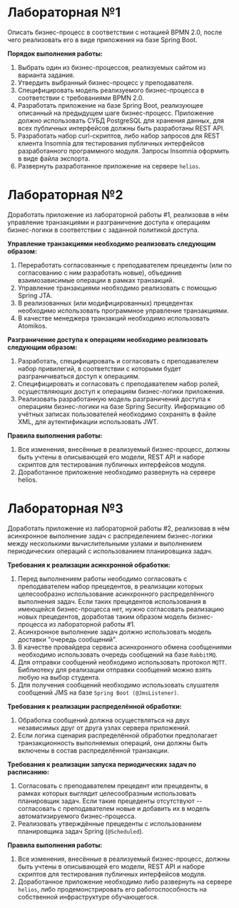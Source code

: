 # Лабораторная №1

Описать бизнес-процесс в соответствии с нотацией BPMN 2.0, после чего реализовать его в виде приложения на базе Spring Boot.

**Порядок выполнения работы:**
1. Выбрать один из бизнес-процессов, реализуемых сайтом из варианта задания.
2. Утвердить выбранный бизнес-процесс у преподавателя.
3. Специфицировать модель реализуемого бизнес-процесса в соответствии с требованиями BPMN 2.0.
4. Разработать приложение на базе Spring Boot, реализующее описанный на предыдущем шаге бизнес-процесс. Приложение должно использовать СУБД PostgreSQL для хранения данных, для всех публичных интерфейсов должны быть разработаны REST API.
5. Разработать набор curl-скриптов, либо набор запросов для REST клиента Insomnia для тестирования публичных интерфейсов разработанного программного модуля. Запросы Insomnia оформить в виде файла экспорта.
6. Развернуть разработанное приложение на сервере `helios`.

# Лабораторная №2

Доработать приложение из лабораторной работы #1, реализовав в нём управление транзакциями и разграничение доступа к операциям бизнес-логики в соответствии с заданной политикой доступа.

**Управление транзакциями необходимо реализовать следующим образом:**
1. Переработать согласованные с преподавателем прецеденты (или по согласованию с ним разработать новые), объединив взаимозависимые операции в рамках транзакций.
2. Управление транзакциями необходимо реализовать с помощью Spring JTA.
3. В реализованных (или модифицированных) прецедентах необходимо использовать программное управление транзакциями.
4. В качестве менеджера транзакций необходимо использовать Atomikos.

**Разграничение доступа к операциям необходимо реализовать следующим образом:**
1. Разработать, специфицировать и согласовать с преподавателем набор привилегий, в соответствии с которыми будет разграничиваться доступ к операциям.
2. Специфицировать и согласовать с преподавателем набор ролей, осуществляющих доступ к операциям бизнес-логики приложения.
3. Реализовать разработанную модель разграничений доступа к операциям бизнес-логики на базе Spring Security. Информацию об учётных записах пользователей необходимо сохранять в файле XML, для аутентификации использовать JWT.

**Правила выполнения работы:**
1. Все изменения, внесённые в реализуемый бизнес-процесс, должны быть учтены в описывающей его модели, REST API и наборе скриптов для тестирования публичных интерфейсов модуля.
2. Доработанное приложение необходимо развернуть на сервере helios.

# Лабораторная №3

Доработать приложение из лабораторной работы #2, реализовав в нём асинхронное выполнение задач с распределением бизнес-логики между несколькими вычислительными узлами и выполнением периодических операций с использованием планировщика задач.

**Требования к реализации асинхронной обработки:**

1. Перед выполнением работы неободимо согласовать с преподавателем набор прецедентов, в реализации которых целесообразно использование асинхронного распределённого выполнения задач. Если таких прецедентов использования в имеющейся бизнес-процесса нет, нужно согласовать реализацию новых прецедентов, доработав таким образом модель бизнес-процесса из лабораторной работы #1.
2. Асинхронное выполнение задач должно использовать модель доставки "очередь сообщений".
3. В качестве провайдера сервиса асинхронного обмена сообщениями необходимо использовать очередь сообщений на базе `RabbitMQ`.
4. Для отправки сообщений необходимо использовать протокол `MQTT`. Библиотеку для реализации отправки сообщений можно взять любую на выбор студента.
5. Для получения сообщений необходимо использовать слушателя сообщений JMS на базе `Spring Boot (@JmsListener)`.

**Требования к реализации распределённой обработки:**

1. Обработка сообщений должна осуществляться на двух независимых друг от друга узлах сервера приложений.
2. Если логика сценария распределённой обработки предполагает транзакционность выполняемых операций, они должны быть включены в состав распределённой транзакции.

**Требования к реализации запуска периодических задач по расписанию:**

1. Согласовать с преподавателем прецедент или прецеденты, в рамках которых выглядит целесообразным использовать планировщик задач. Если такие прецеденты отсутствуют -- согласовать с преподавателем новые и добавить их в модель автоматизируемого бизнес-процесса.
2. Реализовать утверждённые прецеденты с использованием планировщика задач Spring (`@Scheduled`).

**Правила выполнения работы:**

1. Все изменения, внесённые в реализуемый бизнес-процесс, должны быть учтены в описывающей его модели, REST API и наборе скриптов для тестирования публичных интерфейсов модуля.
2. Доработанное приложение необходимо либо развернуть на сервере `helios`, либо продемонстрировать его работоспособность на собственной инфраструктуре обучающегося.
